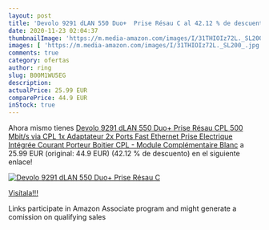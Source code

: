 ```yaml
---
layout: post
title: 'Devolo 9291 dLAN 550 Duo+  Prise Résau C al 42.12 % de descuento'
date: 2020-11-23 02:04:37
thumbnailImage: 'https://m.media-amazon.com/images/I/31THIOIz72L._SL200_.jpg'
images: [ 'https://m.media-amazon.com/images/I/31THIOIz72L._SL200_.jpg' ]
comments: true
category: ofertas
author: ring
slug: B00M1WU5EG
description:
actualPrice: 25.99 EUR
comparePrice: 44.9 EUR
inStock: true
---
```


Ahora mismo tienes [Devolo 9291 dLAN 550 Duo+  Prise Résau CPL  500 Mbit/s via CPL  1x Adaptateur  2x Ports Fast Ethernet  Prise Electrique Intégrée  Courant Porteur  Boitier CPL  - Module Complémentaire  Blanc](https://www.amazon.fr/dp/B00M1WU5EG/?tag=tolees0d-21) a 25.99 EUR (original: 44.9 EUR) (42.12 %  de descuento) en el siguiente enlace!

[![Devolo 9291 dLAN 550 Duo+  Prise Résau C](https://m.media-amazon.com/images/I/31THIOIz72L._SL200_.jpg)](https://www.amazon.fr/dp/B00M1WU5EG/?tag=tolees0d-21)

[Visítala!!!](https://www.amazon.fr/dp/B00M1WU5EG/?tag=tolees0d-21)

Links participate in Amazon Associate program and might generate a comission on qualifying sales
